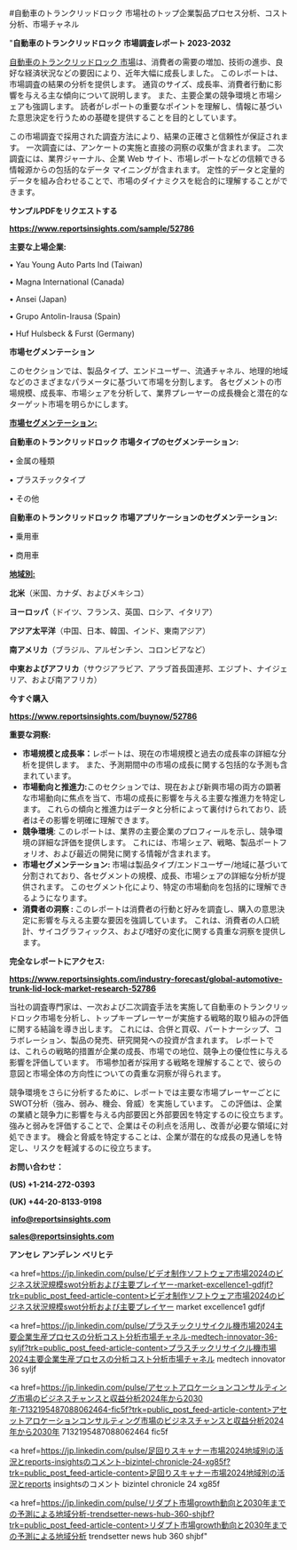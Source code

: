#自動車のトランクリッドロック 市場社のトップ企業製品プロセス分析、コスト分析、市場チャネル

"<strong>自動車のトランクリッドロック 市場調査レポート 2023-2032</strong>

<a href=https://www.reportsinsights.com/sample/52786>自動車のトランクリッドロック 市場</a>は、消費者の需要の増加、技術の進歩、良好な経済状況などの要因により、近年大幅に成長しました。 このレポートは、市場調査の結果の分析を提供します。 通貨のサイズ、成長率、消費者行動に影響を与える主な傾向について説明します。 また、主要企業の競争環境と市場シェアも強調します。 読者がレポートの重要なポイントを理解し、情報に基づいた意思決定を行うための基礎を提供することを目的としています。

この市場調査で採用された調査方法により、結果の正確さと信頼性が保証されます。 一次調査には、アンケートの実施と直接の洞察の収集が含まれます。 二次調査には、業界ジャーナル、企業 Web サイト、市場レポートなどの信頼できる情報源からの包括的なデータ マイニングが含まれます。 定性的データと定量的データを組み合わせることで、市場のダイナミクスを総合的に理解することができます。

<strong><b>サンプルPDFをリクエストする</b></strong>

<a href=https://www.reportsinsights.com/sample/52786><strong><u>https://www.reportsinsights.com/sample/52786</u></strong></a>

<strong>主要な上場企業:</strong>

• Yau Young Auto Parts Ind (Taiwan)

• Magna International (Canada)

• Ansei (Japan)

• Grupo Antolin-Irausa (Spain)

• Huf Hulsbeck & Furst (Germany)

<strong>市場セグメンテーション</strong>

このセクションでは、製品タイプ、エンドユーザー、流通チャネル、地理的地域などのさまざまなパラメータに基づいて市場を分割します。 各セグメントの市場規模、成長率、市場シェアを分析して、業界プレーヤーの成長機会と潜在的なターゲット市場を明らかにします。

<strong><u>市場セグメンテーション</u></strong><strong><u>:</u></strong>

<strong>自動車のトランクリッドロック 市場タイプのセグメンテーション:</strong>

• 金属の種類

• プラスチックタイプ

• その他

<strong>自動車のトランクリッドロック 市場アプリケーションのセグメンテーション:</strong>

• 乗用車

• 商用車

<strong><u>地域別</u></strong><strong><u>:</u></strong>

<strong>北米</strong>（米国、カナダ、およびメキシコ）

<strong>ヨーロッパ</strong>（ドイツ、フランス、英国、ロシア、イタリア）

<strong>アジア太平洋</strong>（中国、日本、韓国、インド、東南アジア）

<strong>南アメリカ</strong>（ブラジル、アルゼンチン、コロンビアなど）

<strong>中東およびアフリカ</strong>（サウジアラビア、アラブ首長国連邦、エジプト、ナイジェリア、および南アフリカ）

<strong>今すぐ購入</strong>

<a href=https://www.reportsinsights.com/buynow/52786><strong><u>https://www.reportsinsights.com/buynow/52786</u></strong></a>

<strong>重要な洞察:</strong>
<ul>
  <li><strong>市場規模と成長率：</strong>レポートは、現在の市場規模と過去の成長率の詳細な分析を提供します。 また、予測期間中の市場の成長に関する包括的な予測も含まれています。</li>
  <li><strong>市場動向と推進力:</strong>このセクションでは、現在および新興市場の両方の顕著な市場動向に焦点を当て、市場の成長に影響を与える主要な推進力を特定します。 これらの傾向と推進力はデータと分析によって裏付けられており、読者はその影響を明確に理解できます。</li>
  <li><strong>競争環境</strong>: このレポートは、業界の主要企業のプロフィールを示し、競争環境の詳細な評価を提供します。 これには、市場シェア、戦略、製品ポートフォリオ、および最近の開発に関する情報が含まれます。</li>
  <li><strong>市場セグメンテーション: </strong>市場は製品タイプ/エンドユーザー/地域に基づいて分割されており、各セグメントの規模、成長、市場シェアの詳細な分析が提供されます。 このセグメント化により、特定の市場動向を包括的に理解できるようになります。</li>
  <li><strong>消費者の洞察 : </strong>このレポートは消費者の行動と好みを調査し、購入の意思決定に影響を与える主要な要因を強調しています。 これは、消費者の人口統計、サイコグラフィックス、および嗜好の変化に関する貴重な洞察を提供します。</li>
</ul>
<strong>完全なレポートにアクセス:</strong>

<a href=https://www.reportsinsights.com/industry-forecast/global-automotive-trunk-lid-lock-market-research-52786><strong><u><b>https://www.reportsinsights.com/industry-forecast/global-automotive-trunk-lid-lock-market-research-52786</b></u></strong></a>

当社の調査専門家は、一次および二次調査手法を実施して自動車のトランクリッドロック市場を分析し、トップキープレーヤーが実施する戦略的取り組みの評価に関する結論を導き出します。 これには、合併と買収、パートナーシップ、コラボレーション、製品の発売、研究開発への投資が含まれます。 レポートでは、これらの戦略的措置が企業の成長、市場での地位、競争上の優位性に与える影響を評価しています。 市場参加者が採用する戦略を理解することで、彼らの意図と市場全体の方向性についての貴重な洞察が得られます。

競争環境をさらに分析するために、レポートでは主要な市場プレーヤーごとにSWOT分析（強み、弱み、機会、脅威）を実施しています。 この評価は、企業の業績と競争力に影響を与える内部要因と外部要因を特定するのに役立ちます。 強みと弱みを評価することで、企業はその利点を活用し、改善が必要な領域に対処できます。 機会と脅威を特定することは、企業が潜在的な成長の見通しを特定し、リスクを軽減するのに役立ちます。

<strong>お問い合わせ：</strong>

<strong>(US) +1-214-272-0393</strong>

<strong>(UK) +44-20-8133-9198</strong>

<strong> </strong><a href=info@reportsinsights.com><strong><u>info@reportsinsights.com</u></strong></a>

<a href=sales@reportsinsights.com><strong><u>sales@reportsinsights.com</u></strong></a>

<strong>アンセレ アンデレン ベリヒテ</strong>

<a href=https://jp.linkedin.com/pulse/ビデオ制作ソフトウェア市場2024のビジネス状況規模swot分析および主要プレイヤー-market-excellence1-gdfjf?trk=public_post_feed-article-content>ビデオ制作ソフトウェア市場2024のビジネス状況規模swot分析および主要プレイヤー market excellence1 gdfjf</a>

<a href=https://jp.linkedin.com/pulse/プラスチックリサイクル機市場2024主要企業生産プロセスの分析コスト分析市場チャネル-medtech-innovator-36-syljf?trk=public_post_feed-article-content>プラスチックリサイクル機市場2024主要企業生産プロセスの分析コスト分析市場チャネル medtech innovator 36 syljf</a>

<a href=https://jp.linkedin.com/pulse/アセットアロケーションコンサルティング市場のビジネスチャンスと収益分析2024年から2030年-7132195487088062464-fic5f?trk=public_post_feed-article-content>アセットアロケーションコンサルティング市場のビジネスチャンスと収益分析2024年から2030年 7132195487088062464 fic5f</a>

<a href=https://jp.linkedin.com/pulse/足回りスキャナー市場2024地域別の活況とreports-insightsのコメント-bizintel-chronicle-24-xg85f?trk=public_post_feed-article-content>足回りスキャナー市場2024地域別の活況とreports insightsのコメント bizintel chronicle 24 xg85f</a>

<a href=https://jp.linkedin.com/pulse/リダプト市場growth動向と2030年までの予測による地域分析-trendsetter-news-hub-360-shjbf?trk=public_post_feed-article-content>リダプト市場growth動向と2030年までの予測による地域分析 trendsetter news hub 360 shjbf</a>"
